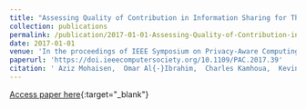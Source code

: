 ```yaml
---
title: "Assessing Quality of Contribution in Information Sharing for Threat Intelligence"
collection: publications
permalink: /publication/2017-01-01-Assessing-Quality-of-Contribution-in-Information-Sharing-for-Threat-Intelligence
date: 2017-01-01
venue: 'In the proceedings of IEEE Symposium on Privacy-Aware Computing, PAC 2017, Washington, DC, USA, August 1-4, 2017'
paperurl: 'https://doi.ieeecomputersociety.org/10.1109/PAC.2017.39'
citation: ' Aziz Mohaisen,  Omar Al{-}Ibrahim,  Charles Kamhoua,  Kevin Kwiat,  Laurent Njilla, &quot;Assessing Quality of Contribution in Information Sharing for Threat Intelligence.&quot; In the proceedings of IEEE Symposium on Privacy-Aware Computing, PAC 2017, Washington, DC, USA, August 1-4, 2017, 2017.'
---
```

[Access paper here](https://doi.ieeecomputersociety.org/10.1109/PAC.2017.39){:target="_blank"}
